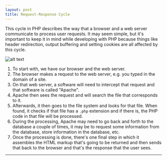 ```yaml
---
layout: post
title: Request-Response Cycle
---
```


This cycle in PHP describes the way that a browser and a web server communicate to process user requests. It may seem simple, but it's important to keep it in mind while developing with PHP because things like header redirection, output buffering and setting cookies are all affected by this cycle.

![alt text](https://raw.githubusercontent.com/kennyalmendral/kennyalmendral.github.io/master/images/request-response-cycle.png "Request-Response Cycle")

1. To start with, we have our browser and the web server.
2. The browser makes a request to the web server, e.g. you typed in the domain of a site.
3. On that web server, a software will need to intercept that request and that software is called "Apache".
4. Apache then sees the request and will search the file that corresponds to it.
5. Afterwards, it then goes to the file system and looks for that file. When found, it checks if that file has a `.php` extension and if there is, the PHP code in that file will be processed.
6. During the processing, Apache may need to go back and forth to the database a couple of times, it may be to request some information from the database, store information in the database, etc.
7. Once the processing is done, there's one final step in which it assembles the HTML markup that's going to be returned and then sends that back to the browser and that's the response that the user sees.
    
---
